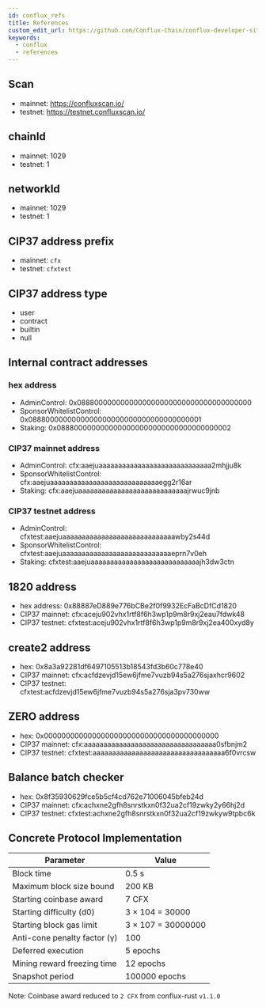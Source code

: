 ```yaml
---
id: conflux_refs
title: References
custom_edit_url: https://github.com/Conflux-Chain/conflux-developer-site/edit/master/docs/introduction/en/references.md
keywords:
  - conflux
  - references
---
```


## Scan
* mainnet: https://confluxscan.io/
* testnet: https://testnet.confluxscan.io/

## chainId
* mainnet: 1029
* testnet: 1

## networkId
* mainnet: 1029
* testnet: 1

## CIP37 address prefix
* mainnet: `cfx`
* testnet: `cfxtest`

## CIP37 address type
* user
* contract
* builtin
* null

## Internal contract addresses

### hex address
* AdminControl: 0x0888000000000000000000000000000000000000
* SponsorWhitelistControl: 0x0888000000000000000000000000000000000001
* Staking: 0x0888000000000000000000000000000000000002

### CIP37 mainnet address
* AdminControl: cfx:aaejuaaaaaaaaaaaaaaaaaaaaaaaaaaaaa2mhjju8k
* SponsorWhitelistControl: cfx:aaejuaaaaaaaaaaaaaaaaaaaaaaaaaaaaegg2r16ar
* Staking: cfx:aaejuaaaaaaaaaaaaaaaaaaaaaaaaaaaajrwuc9jnb

### CIP37 testnet address
* AdminControl: cfxtest:aaejuaaaaaaaaaaaaaaaaaaaaaaaaaaaaawby2s44d
* SponsorWhitelistControl: cfxtest:aaejuaaaaaaaaaaaaaaaaaaaaaaaaaaaaeprn7v0eh
* Staking: cfxtest:aaejuaaaaaaaaaaaaaaaaaaaaaaaaaaaajh3dw3ctn

## 1820 address
* hex address: 0x88887eD889e776bCBe2f0f9932EcFaBcDfCd1820
* CIP37 mainnet: cfx:aceju902vhx1rtf8f6h3wp1p9m8r9xj2eau7fdwk48
* CIP37 testnet: cfxtest:aceju902vhx1rtf8f6h3wp1p9m8r9xj2ea400xyd8y

## create2 address
* hex: 0x8a3a92281df6497105513b18543fd3b60c778e40
* CIP37 mainnet: cfx:acfdzevjd15ew6jfme7vuzb94s5a276sjaxhcr9602 
* CIP37 testnet: cfxtest:acfdzevjd15ew6jfme7vuzb94s5a276sja3pv730ww

## ZERO address
* hex: 0x0000000000000000000000000000000000000000
* CIP37 mainnet: cfx:aaaaaaaaaaaaaaaaaaaaaaaaaaaaaaaaaa0sfbnjm2
* CIP37 testnet: cfxtest:aaaaaaaaaaaaaaaaaaaaaaaaaaaaaaaaaa6f0vrcsw

## Balance batch checker
* hex: 0x8f35930629fce5b5cf4cd762e71006045bfeb24d
* CIP37 mainnet: cfx:achxne2gfh8snrstkxn0f32ua2cf19zwky2y66hj2d
* CIP37 testnet: cfxtest:achxne2gfh8snrstkxn0f32ua2cf19zwkyw9tpbc6k

## Concrete Protocol Implementation

| Parameter                    | Value              |
| ---------------------------- | ------------------ |
| Block time                   | 0.5 s              |
| Maximum block size bound     | 200 KB             |
| Starting coinbase award      | 7 CFX              |
| Starting difficulty (d0)     | 3 × 104 = 30000    |
| Starting block gas limit     | 3 × 107 = 30000000 |
| Anti-cone penalty factor (γ) | 100                |
| Deferred execution           | 5 epochs           |
| Mining reward freezing time  | 12 epochs          |
| Snapshot period              | 100000 epochs      |

Note: Coinbase award reduced to `2 CFX` from conflux-rust `v1.1.0`